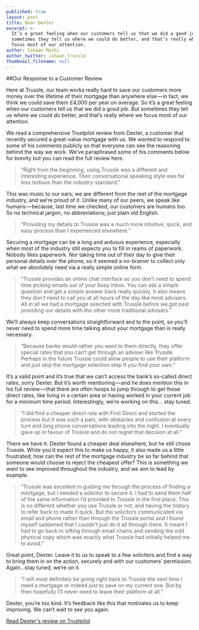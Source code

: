 ```yaml
---
published: true
layout: post
title: Dear Dexter
excerpt: >-
  It’s a great feeling when our customers tell us that we did a good job. But
  sometimes they tell us where we could do better, and that’s really where we
  focus most of our attention.
author: Ishaan Malhi
author_twitter: ishaan_trussle
thumbnail_filename: null
---
```

##Our Response to a Customer Review

Here at Trussle, our team works really hard to save our customers more money over the lifetime of their mortgage than anywhere else — in fact, we think we could save them £4,000 per year on average. So it’s a great feeling when our customers tell us that we did a good job. But sometimes they tell us where we could do better, and that’s really where we focus most of our attention.

We read a comprehensive Trustpilot review from Dexter, a customer that recently secured a great-value mortgage with us. We wanted to respond to some of his comments publicly so that everyone can see the reasoning behind the way we work. We’ve paraphrased some of his comments below for brevity but you can read the full review here.

> “Right from the beginning, using Trussle was a different and interesting experience. Their conversational speaking style was far less tedious than the industry-standard.”

This was music to our ears; we are different from the rest of the mortgage industry, and we’re proud of it. Unlike many of our peers, we speak like humans — because, last time we checked, our customers are humans too. So no technical jargon, no abbreviations; just plain old English.

> “Providing my details to Trussle was a much more intuitive, quick, and easy process than I experienced elsewhere.”

Securing a mortgage can be a long and arduous experience, especially when most of the industry still expects you to fill in reams of paperwork. Nobody likes paperwork. Nor taking time out of their day to give their personal details over the phone, so it seemed a no-brainer to collect only what we absolutely need via a really simple online form.

> “Trussle provides an online chat interface so you don’t need to spend time picking emails out of your busy inbox. You can ask a simple question and get a simple answer back really quickly. It also means they don’t need to call you at all hours of the day like most advisers. All in all we had a mortgage selected with Trussle before we got past providing our details with the other more traditional advisers.”

We’ll always keep conversations straightforward and to the point, so you’ll never need to spend more time talking about your mortgage than is really necessary.

> “Because banks would rather you went to them directly, they offer special rates that you can’t get through an adviser like Trussle. Perhaps in the future Trussle could allow people to use their platform and just skip the mortgage selection step if you find your own.”

It’s a valid point and it’s true that we can’t access the bank’s so-called direct rates, sorry Dexter. But it’s worth mentioning — and he does mention this in his full review — that there are often hoops to jump through to get those direct rates, like living in a certain area or having worked in your current job for a minimum time period. Interestingly, we’re working on this... stay tuned.

> “I did find a cheaper direct rate with First Direct and started the process but it was such a pain, with obstacles and confusion at every turn and long phone conversations leading into the night. I eventually gave up in favour of Trussle and do not regret that decision at all.”

There we have it. Dexter found a cheaper deal elsewhere, but he still chose Trussle. While you’d expect this to make us happy, it also made us a little frustrated; how can the rest of the mortgage industry be so far behind that someone would choose to reject the cheapest offer? This is something we want to see improved throughout the industry, and we aim to lead by example.

> “Trussle was excellent in guiding me through the process of finding a mortgage, but I needed a solicitor to secure it. I had to send them half of the same information I’d provided to Trussle in the first place. This is no different whether you use Trussle or not, and having the history to refer back to made it quick. But the solicitors communicated via email and phone rather than through the Trussle portal and I found myself saddened that I couldn’t just do it all through there. It meant I had to go back to sifting through email chains and sending the odd physical copy which was exactly what Trussle had initially helped me to avoid.”

Great point, Dexter. Leave it to us to speak to a few solicitors and find a way to bring them in on the action, securely and with our customers’ permission. Again…stay tuned, we’re on it.

> “I will most definitely be going right back to Trussle the next time I need a mortgage or indeed just to save on my current one. But by then hopefully I’ll never need to leave their platform at all.”

Dexter, you’re too kind. It’s feedback like this that motivates us to keep improving. We can’t wait to see you again.

[Read Dexter's review on Trustpilot](https://www.trustpilot.com/reviews/56a7d6c20000ff0009343ede)
